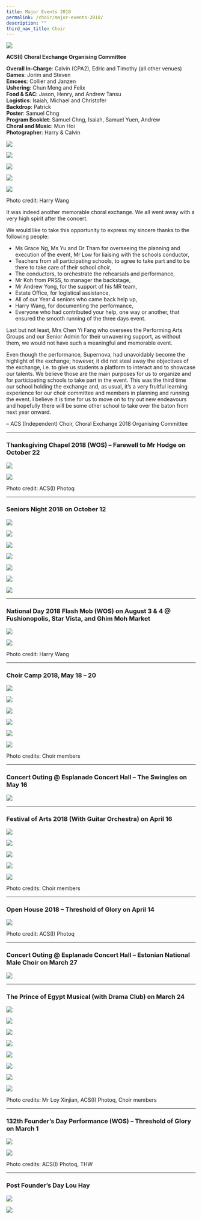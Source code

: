```yaml
---
title: Major Events 2018
permalink: /choir/major-events-2018/
description: ""
third_nav_title: Choir
---
```

![](/images/Supernova-Poster-Samuel-Chng-Jay-Hoe.jpg)

**ACS(I) Choral Exchange Organising Committee**

**Overall In-Charge**: Calvin (CPA2), Edric and Timothy (all other venues) <br>
**Games**: Jorim and Steven <br>
**Emcees**: Collier and Janzen <br>
**Ushering**: Chun Meng and Felix <br>
**Food & SAC**: Jason, Henry, and Andrew Tansu <br>
**Logistics**: Isaiah, Michael and Christofer <br>
**Backdrop**: Patrick <br>
**Poster**: Samuel Chng <br>
**Program Booklet**: Samuel Chng, Isaiah, Samuel Yuen, Andrew <br>
**Choral and Music**: Mun Hoi <br>
**Photographer**: Harry & Calvin

![](/images/events%202018-1.png)

![](/images/events%202018-2.png)

![](/images/events%202018-3.png)

![](/images/events%202018-4.png)

![](/images/events%202018-5.png)

Photo credit: Harry Wang

It was indeed another memorable choral exchange. We all went away with a very high spirit after the concert.

We would like to take this opportunity to express my sincere thanks to the following people:

*   Ms Grace Ng, Ms Yu and Dr Tham for overseeing the planning and execution of the event, Mr Low for liaising with the schools conductor,
*   Teachers from all participating schools, to agree to take part and to be there to take care of their school choir,
*   The conductors, to orchestrate the rehearsals and performance,
*   Mr Koh from PRSS, to manager the backstage,
*   Mr Andrew Yong, for the support of his MR team,
*   Estate Office, for logistical assistance,
*   All of our Year 4 seniors who came back help up,
*   Harry Wang, for documenting the performance,
*   Everyone who had contributed your help, one way or another, that ensured the smooth running of the three days event.

Last but not least, Mrs Chen Yi Fang who oversees the Performing Arts Groups and our Senior Admin for their unwavering support, as without them, we would not have such a meaningful and memorable event.

Even though the performance, Supernova, had unavoidably become the highlight of the exchange; however, it did not steal away the objectives of the exchange, i.e. to give us students a platform to interact and to showcase our talents. We believe those are the main purposes for us to organize and for participating schools to take part in the event. This was the third time our school holding the exchange and, as usual, it’s a very fruitful learning experience for our choir committee and members in planning and running the event. I believe it is time for us to move on to try out new endeavours and hopefully there will be some other school to take over the baton from next year onward.

– ACS (Independent) Choir, Choral Exchange 2018 Organising Committee

* * *

### Thanksgiving Chapel 2018 (WOS) – Farewell to Mr Hodge on October 22

![](/images/events%202018-6.png)

![](/images/events%202018-7.png)

Photo credit: ACS(I) Photoq

* * *

### Seniors Night 2018 on October 12

![](/images/events%202018-8.png)

![](/images/events%202018-9.png)

![](/images/events%202018-10.png)

![](/images/events%202018-11.png)

![](/images/events%202018-12.png)

![](/images/events%202018-13.png)

![](/images/events%202018-14.png)

* * *

### National Day 2018 Flash Mob (WOS) on August 3 & 4 @ Fushionopolis, Star Vista, and Ghim Moh Market

![](/images/events%202018-15.png)

![](/images/events%202018-16.png)

Photo credit: Harry Wang

* * *

### Choir Camp 2018, May 18 – 20

![](/images/events%202018-17.png)

![](/images/events%202018-18.png)

![](/images/events%202018-19.png)

![](/images/events%202018-20.png)

![](/images/events%202018-21.png)

![](/images/events%202018-22.png)

Photo credits: Choir members

* * *

### Concert Outing @ Esplanade Concert Hall – The Swingles on May 16

![](/images/events%202018-23.png)

* * *

### Festival of Arts 2018 (With Guitar Orchestra) on April 16

![](/images/LJFU3422.jpg)

![](/images/events%202018-24.png)

![](/images/events%202018-25.png)

![](/images/events%202018-26.png)

![](/images/events%202018-27.png)

Photo credits: Choir members

* * *

### Open House 2018 – Threshold of Glory on April 14

![](/images/events%202018-28.png)

Photo credit: ACS(I) Photoq

* * *

### Concert Outing @ Esplanade Concert Hall – Estonian National Male Choir on March 27

![](/images/events%202018-29.png)

* * *

### The Prince of Egypt Musical (with Drama Club) on March 24

![](/images/The-Prince-of-Egypt-poster.jpg)

![](/images/0-20180324-P93E5501a-1350x586.jpg)

![](/images/events%202018-30.png)

![](/images/events%202018-31.png)

![](/images/events%202018-32.png)

![](/images/events%202018-33.png)

![](/images/events%202018-34.png)

![](/images/events%202018-35.png)

Photo credits: Mr Loy Xinjian, ACS(I) Photoq, Choir members

* * *

### 132th Founder’s Day Performance (WOS) – Threshold of Glory on March 1

![](/images/events%202018-36.png)

![](/images/events%202018-37.png)

Photo credits: ACS(I) Photoq, THW

* * *

### Post Founder’s Day Lou Hay

![](/images/events%202018-38.png)

![](/images/events%202018-39.png)